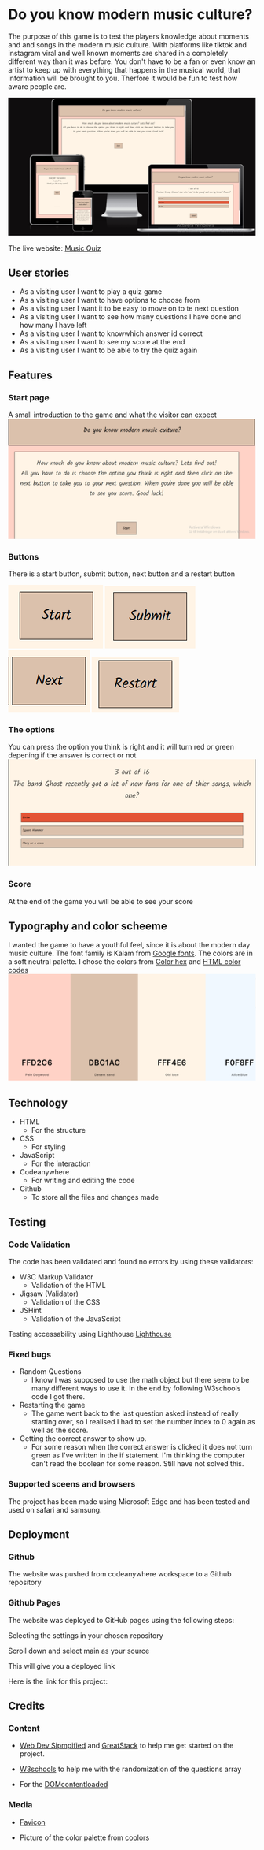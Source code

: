 # Do you know modern music culture?

The purpose of this game is to test the players knowledge about moments and and songs in the modern music culture. With platforms like tiktok and instagram viral and well known moments are shared in a completely different way than it was before. You don't have to be a fan or even know an artist to keep up with everything that happens in the musical world, that information will be brought to you. Therfore it would be fun to test how aware people are.

![Am I Responsive](screenshots/pp2_amIResponsive.png)

The live website: [Music Quiz](https://elingrahn.github.io/music-quiz/)

## User stories

* As a visiting user I want to play a quiz game
* As a visiting user I want to have options to choose from
* As a visiting user I want it to be easy to move on to te next question
* As a visiting user I want to see how many questions I have done and how many I have left
* As a visiting user I want to knowwhich answer id correct
* As a visiting user I want to see my score at the end
* As a visiting user I want to be able to try the quiz again

## Features

### Start page

A small introduction to the game and what the visitor can expect
![Start page](screenshots/pp2_startPage.png)

### Buttons

There is a start button, submit button, next button and a restart button

![Start button](screenshots/pp2_startBtn.png)
![Submit button](screenshots/pp2_submitBtn.png)
![Next button](screenshots/pp2_nextBtn.png)
![Restart button](screenshots/pp2_restartBtn.png)

### The options

You can press the option you think is right and it will turn red or green depening if the answer is correct or not
![Wrong option](screenshots/pp2_wrong.png)

### Score

At the end of the game you will be able to see your score
<!--Pic-->

## Typography and color scheeme

I wanted the game to have a youthful feel, since it is about the modern day music culture. The font family is Kalam from [Google fonts](https://fonts.google.com/).
The colors are in a soft neutral palette. I chose the colors from [Color hex](www.color-hex.com) and [HTML color codes](htmlcolorcodes.com)
![Color palette](screenshots/pp2_colorPalette.png)

## Technology

* HTML
  * For  the structure
* CSS
  * For styling
* JavaScript
  * For the interaction
* Codeanywhere
  * For writing and editing the code
* Github
  * To store all the files and changes made

## Testing

### Code Validation

The code has been validated and found no errors by using these validators:

* W3C Markup Validator
  * Validation of the HTML
* Jigsaw (Validator)
  * Validation of the CSS
* JSHint
  * Validation of the JavaScript

Testing accessability using Lighthouse
[Lighthouse](screenshots/pp2_accessability.png)

### Fixed bugs

* Random Questions
  * I know I was supposed to use the math object but there seem to be many different ways to use it. In the end by following W3schools code I got there.
* Restarting the game
  * The game went back to the last question asked instead of really starting over, so I realised I had to set the number index to 0 again as well as the score.
* Getting the correct answer to show up. 
  * For some reason when the correct answer is clicked it does not turn green as I've written in the if statement. I'm thinking the computer can't read the boolean for some reason. Still have not solved this.

### Supported sceens and browsers

The project has been made using Microsoft Edge and has been tested and used on safari and samsung.

## Deployment

### Github

The website was pushed from codeanywhere workspace to a Github repository

### Github Pages

The website was deployed to GitHub pages using the following steps:

Selecting the settings in your chosen repository

Scroll down and select main as your source

This will give you a deployed link

Here is the link for this project:

## Credits

### Content

* [Web Dev Sipmpified](https://www.youtube.com/watch?v=riDzcEQbX6k) and
[GreatStack](https://www.youtube.com/watch?v=PBcqGxrr9g8&t=863s) to help me get started on the project.

* [W3schools](https://www.w3schools.com/) to help me with the randomization of the questions array

* For the [DOMcontentloaded](https://developer.mozilla.org/en-US/docs/Web/API/Document/DOMContentLoaded_event)

### Media

* [Favicon](https://favicon.io/emoji-favicons/musical-notes)

* Picture of the color palette from [coolors](https://coolors.co/ffd2c6-dbc1ac-fff4e6-f0f8ff-d1e3dd)

